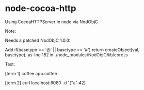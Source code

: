 # node-cocoa-http
Using CocoaHTTPServer in node via NodObjC

Note: 

Needs a patched NodObjC 1.0.0: 

Add 
  if(basetype == '@' || basetype == '#') return createObject(val, basetype);
as line 182 in
  ./node_modules/NodObjC/lib/core.js
  
Test:
  
  [term 1] coffee app.coffee
  
  [term 2] curl localhost:8080 -d '{"a":42}
